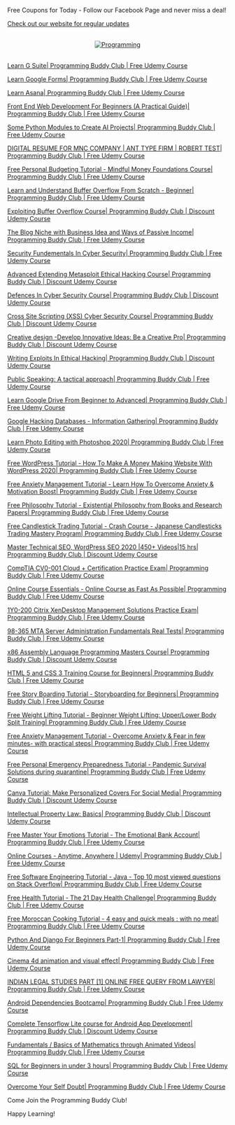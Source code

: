 Free Coupons for Today - Follow our Facebook Page and never miss a deal!

[Check out our website for regular updates](https://bit.ly/FreeOnlineCoursesGithub)

<p align=center>
  <br>
  <a href=https://bit.ly/FreeOnlineCoursesGithub target=_blank title=Programming Buddy Club Free Online Courses>
    <img src=https://i.imgur.com/aE2TLHF.png alt=Programming Buddy Club Free Online Courses>
  </a>
  <br>
  <br>
</p>

[Learn G Suite| Programming Buddy Club | Free Udemy Course](https://www.programmingbuddy.club/2020/02/learn-g-suite-programming-buddy-club.html)

[Learn Google Forms| Programming Buddy Club | Free Udemy Course](https://www.programmingbuddy.club/2020/02/learn-google-forms-programming-buddy.html)

[Learn Asana| Programming Buddy Club | Free Udemy Course](https://www.programmingbuddy.club/2020/04/learn-asana-programming-buddy-club-free.html)

[Front End Web Development For Beginners (A Practical Guide)| Programming Buddy Club | Free Udemy Course](https://www.programmingbuddy.club/2020/01/front-end-web-development-for-beginners.html)

[Some Python Modules to Create AI Projects| Programming Buddy Club | Free Udemy Course](https://www.programmingbuddy.club/2020/07/some-python-modules-to-create-ai.html)

[DIGITAL RESUME FOR MNC COMPANY | ANT TYPE FIRM | ROBERT TEST| Programming Buddy Club | Free Udemy Course](https://www.programmingbuddy.club/2020/07/digital-resume-for-mnc-company-ant-type.html)

[Free Personal Budgeting Tutorial - Mindful Money Foundations Course| Programming Buddy Club | Free Udemy Course](https://www.programmingbuddy.club/2020/07/free-personal-budgeting-tutorial.html)

[Learn and Understand Buffer Overflow From Scratch - Beginner| Programming Buddy Club | Free Udemy Course](https://www.programmingbuddy.club/2020/07/learn-and-understand-buffer-overflow.html)

[Exploiting Buffer Overflow Course| Programming Buddy Club | Discount Udemy Course](https://www.programmingbuddy.club/2020/07/exploiting-buffer-overflow-course.html)

[The Blog Niche with Business Idea and Ways of Passive Income| Programming Buddy Club | Free Udemy Course](https://www.programmingbuddy.club/2020/07/the-blog-niche-with-business-idea-and.html)

[Security Fundementals In Cyber Security| Programming Buddy Club | Free Udemy Course](https://www.programmingbuddy.club/2020/07/security-fundementals-in-cyber-security.html)

[Advanced Extending Metasploit Ethical Hacking Course| Programming Buddy Club | Discount Udemy Course](https://www.programmingbuddy.club/2020/07/advanced-extending-metasploit-ethical.html)

[Defences In Cyber Security Course| Programming Buddy Club | Discount Udemy Course](https://www.programmingbuddy.club/2020/07/defences-in-cyber-security-course.html)

[Cross Site Scripting (XSS) Cyber Security Course| Programming Buddy Club | Discount Udemy Course](https://www.programmingbuddy.club/2020/07/cross-site-scripting-xss-cyber-security.html)

[Creative design -Develop Innovative Ideas: Be a Creative Pro| Programming Buddy Club | Discount Udemy Course](https://www.programmingbuddy.club/2020/07/creative-design-develop-innovative.html)

[Writing Exploits In Ethical Hacking| Programming Buddy Club | Discount Udemy Course](https://www.programmingbuddy.club/2020/07/writing-exploits-in-ethical-hacking.html)

[Public Speaking: A tactical approach| Programming Buddy Club | Free Udemy Course](https://www.programmingbuddy.club/2020/07/public-speaking-tactical-approach.html)

[Learn Google Drive From Beginner to Advanced| Programming Buddy Club | Free Udemy Course](https://www.programmingbuddy.club/2020/01/learn-google-drive-from-beginner-to.html)

[Google Hacking Databases - Information Gathering| Programming Buddy Club | Free Udemy Course](https://www.programmingbuddy.club/2020/07/google-hacking-databases-information.html)

[Learn Photo Editing with Photoshop 2020| Programming Buddy Club | Free Udemy Course](https://www.programmingbuddy.club/2020/02/learn-photo-editing-with-photoshop-2020.html)

[Free WordPress Tutorial - How To Make A Money Making Website With WordPress 2020| Programming Buddy Club | Free Udemy Course](https://www.programmingbuddy.club/2020/07/free-wordpress-tutorial-how-to-make.html)

[Free Anxiety Management Tutorial - Learn How To Overcome Anxiety & Motivation Boost| Programming Buddy Club | Free Udemy Course](https://www.programmingbuddy.club/2020/07/free-anxiety-management-tutorial-learn.html)

[Free Philosophy Tutorial - Existential Philosophy from Books and Research Papers| Programming Buddy Club | Free Udemy Course](https://www.programmingbuddy.club/2020/07/free-philosophy-tutorial-existential.html)

[Free Candlestick Trading Tutorial - Crash Course - Japanese Candlesticks Trading Mastery Program| Programming Buddy Club | Free Udemy Course](https://www.programmingbuddy.club/2020/07/free-candlestick-trading-tutorial-crash.html)

[Master Technical SEO, WordPress SEO 2020 |450+ Videos|15 hrs| Programming Buddy Club | Discount Udemy Course](https://www.programmingbuddy.club/2020/07/master-technical-seo-wordpress-seo-2020.html)

[CompTIA CV0-001 Cloud + Certification Practice Exam| Programming Buddy Club | Free Udemy Course](https://www.programmingbuddy.club/2020/07/comptia-cv0-001-cloud-certification.html)

[Online Course Essentials - Online Course as Fast As Possible| Programming Buddy Club | Free Udemy Course](https://www.programmingbuddy.club/2020/05/online-course-essentials-online-course.html)

[1Y0-200 Citrix XenDesktop Management Solutions Practice Exam| Programming Buddy Club | Free Udemy Course](https://www.programmingbuddy.club/2020/07/1y0-200-citrix-xendesktop-management.html)

[98-365 MTA Server Administration Fundamentals Real Tests| Programming Buddy Club | Free Udemy Course](https://www.programmingbuddy.club/2020/07/98-365-mta-server-administration.html)

[x86 Assembly Language Programming Masters Course| Programming Buddy Club | Discount Udemy Course](https://www.programmingbuddy.club/2020/05/x86-assembly-language-programming.html)

[HTML 5 and CSS 3 Training Course for Beginners| Programming Buddy Club | Free Udemy Course](https://www.programmingbuddy.club/2020/04/free-html-tutorial-html-training-course.html)

[Free Story Boarding Tutorial - Storyboarding for Beginners| Programming Buddy Club | Free Udemy Course](https://www.programmingbuddy.club/2020/04/free-story-boarding-tutorial.html)

[Free Weight Lifting Tutorial - Beginner Weight Lifting: Upper/Lower Body Split Training| Programming Buddy Club | Free Udemy Course](https://www.programmingbuddy.club/2020/04/free-weight-lifting-tutorial-beginner.html)

[Free Anxiety Management Tutorial - Overcome Anxiety & Fear in few minutes- with practical steps| Programming Buddy Club | Free Udemy Course](https://www.programmingbuddy.club/2020/04/free-anxiety-management-tutorial.html)

[Free Personal Emergency Preparedness Tutorial - Pandemic Survival Solutions during quarantine| Programming Buddy Club | Free Udemy Course](https://www.programmingbuddy.club/2020/04/free-personal-emergency-preparedness.html)

[Canva Tutorial: Make Personalized Covers For Social Media| Programming Buddy Club | Discount Udemy Course](https://www.programmingbuddy.club/2020/04/free-canva-tutorial-canva-tutorial.html)

[Intellectual Property Law: Basics| Programming Buddy Club | Discount Udemy Course](https://www.programmingbuddy.club/2020/04/free-intellectual-property-tutorial.html)

[Free Master Your Emotions Tutorial - The Emotional Bank Account| Programming Buddy Club | Free Udemy Course](https://www.programmingbuddy.club/2020/04/free-master-your-emotions-tutorial.html)

[Online Courses - Anytime, Anywhere | Udemy| Programming Buddy Club | Free Udemy Course](https://www.programmingbuddy.club/2020/03/secrets-of-marketing-programming-buddy.html)

[Free Software Engineering Tutorial - Java - Top 10 most viewed questions on Stack Overflow| Programming Buddy Club | Free Udemy Course](https://www.programmingbuddy.club/2019/12/java-top-10-most-viewed-questions-on.html)

[Free Health Tutorial - The 21 Day Health Challenge| Programming Buddy Club | Free Udemy Course](https://www.programmingbuddy.club/2020/06/free-health-tutorial-21-day-health.html)

[Free Moroccan Cooking Tutorial - 4 easy and quick meals : with no meat| Programming Buddy Club | Free Udemy Course](https://www.programmingbuddy.club/2020/06/free-moroccan-cooking-tutorial-4-easy.html)

[Python And Django For Beginners Part-1| Programming Buddy Club | Free Udemy Course](https://www.programmingbuddy.club/2020/07/python-and-django-for-beginners-part-1.html)

[Cinema 4d animation and visual effect| Programming Buddy Club | Free Udemy Course](https://www.programmingbuddy.club/2020/07/cinema-4d-animation-and-visual-effect.html)

[INDIAN LEGAL STUDIES PART [1] ONLINE FREE QUERY FROM LAWYER| Programming Buddy Club | Free Udemy Course](https://www.programmingbuddy.club/2020/07/indian-legal-studies-part-1-online-free.html)

[Android Dependencies Bootcamp| Programming Buddy Club | Free Udemy Course](https://www.programmingbuddy.club/2020/07/android-dependencies-bootcamp.html)

[Complete Tensorflow Lite course for Android App Development| Programming Buddy Club | Discount Udemy Course](https://www.programmingbuddy.club/2020/07/complete-tensorflow-lite-course-for.html)

[Fundamentals / Basics of Mathematics through Animated Videos| Programming Buddy Club | Free Udemy Course](https://www.programmingbuddy.club/2020/07/fundamentals-basics-of-mathematics.html)

[SQL for Beginners in under 3 hours| Programming Buddy Club | Free Udemy Course](https://www.programmingbuddy.club/2020/07/sql-for-beginners-in-under-3-hours.html)

[Overcome Your Self Doubt| Programming Buddy Club | Free Udemy Course](https://www.programmingbuddy.club/2020/07/overcome-your-self-doubt-programming.html)

Come Join the Programming Buddy Club!

Happy Learning!

